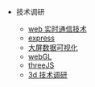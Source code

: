 <!-- - JavaScript

  - [闭包](closure.md)
  - [原型](prototype.md)
  - [项目经验](project.md)
  - [js 设计模式](stratrgy.md)
  - [高频笔试](showMeCode.md)
  - [promise 手写](promise.md)
  - [JavaScript 原型继承之精髓](constructor.md)
  - [引用、浅拷贝及深拷贝 到 Map、Set](weakMap.md)
  - [JS 之间的对比汇总](vsJs.md)
  - [宏任务，微任务，eventloop](eventloop.md)
  - [模块化](module.md)
  - [V8 引擎垃圾回收与内存分配](V8.md)
  - [proxy](proxy.md)
  - [Iterator 和 for...of 循环](Iterator.md)
  - [Generator 函数的语法](Generator.md)
  - [async](async.md)
  - [class 的语法与继承](class.md)
  - [高性能深拷贝](deepclone.md)
  - [Javascript 汇总](javaScript.md)

- CSS

  - [CSS 汇总](layout.md)
  - [BFC](bfc.md) -->

- 技术调研

  - [web 实时通信技术](communication.md)
  - [express](express.md)
  - [大屏数据可视化](bigScreen.md)
  - [webGL](threeJs.md)
  - [threeJS](webGL.md)
  - [3d 技术调研](why3d.md)
      <!-- - [TCP 相关](TCP.md) -->
    <!-- - [webpack 汇总](webpack.md)
  - [网络相关汇总](http.md)
  - [工具类汇总](tool.md)
  - [手写简易 webpack](webpack-mini.md) -->

<!-- - VUE&&REACT
  - [手写简易 VUE](vue-mini.md)
  - [VUE 与 React 的区别](diff-vueReact.md)
  - [VUE 相关](vue-test.md)
  - [vue 源码手撸系列](vue-regionCode.md)
  - [vue 3](vue3.md)
  - [vue 项目搭建](vuebuild.md)
  - [react 核心概念](react-core.md) -->
